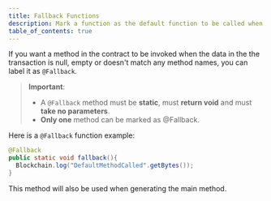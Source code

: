 ```yaml
---
title: Fallback Functions
description: Mark a function as the default function to be called when the data is null, empty, or doesn't match any method names.
table_of_contents: true
---
```


If you want a method in the contract to be invoked when the data in the the transaction is null, empty or doesn't match any method names, you can label it as `@Fallback`.

> **Important**:
>
> - A `@Fallback` method must be **static**, must **return void** and must **take no parameters**.
> - **Only one** method can be marked as @Fallback.

Here is a `@Fallback` function example:

```java
@Fallback
public static void fallback(){
  Blockchain.log("DefaultMethodCalled".getBytes());
}
```

This method will also be used when generating the main method.
